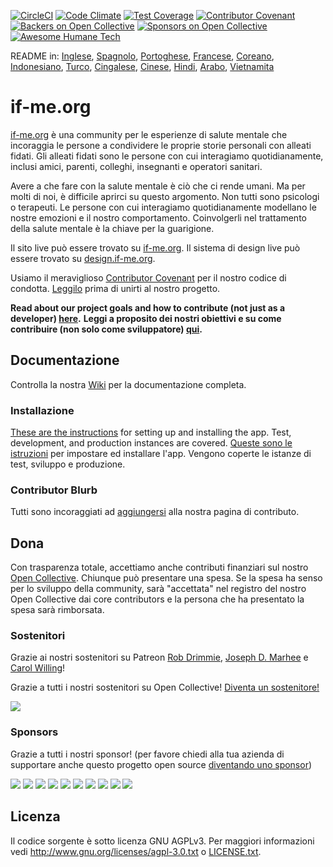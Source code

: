 [![CircleCI](https://circleci.com/gh/ifmeorg/ifme/tree/main.svg?style=svg)](https://circleci.com/gh/ifmeorg/ifme/tree/main)
[![Code Climate](https://codeclimate.com/github/ifmeorg/ifme/badges/gpa.svg)](https://codeclimate.com/github/ifmeorg/ifme)
[![Test Coverage](https://api.codeclimate.com/v1/badges/f9444a4d4116720518fe/test_coverage)](https://codeclimate.com/github/ifmeorg/ifme/test_coverage)
[![Contributor Covenant](https://img.shields.io/badge/Contributor%20Covenant-v2.1%20adopted-ff69b4.svg)](code_of_conduct.md)
[![Backers on Open Collective](https://opencollective.com/ifme/backers/badge.svg)](#backers)
[![Sponsors on Open Collective](https://opencollective.com/ifme/sponsors/badge.svg)](#sponsors)
[![Awesome Humane Tech](https://raw.githubusercontent.com/humanetech-community/awesome-humane-tech/main/humane-tech-badge.svg?sanitize=true)](https://github.com/humanetech-community/awesome-humane-tech)

README in: [Inglese](https://github.com/ifmeorg/ifme/blob/main/README.md), [Spagnolo](https://github.com/ifmeorg/ifme/blob/main/README-ES.md), [Portoghese](https://github.com/ifmeorg/ifme/blob/main/README-PT.md), [Francese](https://github.com/ifmeorg/ifme/blob/main/README-FR.md), [Coreano](https://github.com/ifmeorg/ifme/blob/main/README-KO.md), [Indonesiano](https://github.com/ifmeorg/ifme/blob/main/README-ID.md), [Turco](https://github.com/ifmeorg/ifme/blob/main/README-TR.md), [Cingalese](https://github.com/ifmeorg/ifme/blob/main/README-LK.md), [Cinese](https://github.com/ifmeorg/ifme/blob/main/README-CN.md),
[Hindi](https://github.com/ifmeorg/ifme/blob/main/README-HI.md), [Arabo](https://github.com/ifmeorg/ifme/blob/main/README-AR.md), [Vietnamita](https://github.com/ifmeorg/ifme/blob/main/README-VI.md)

# if-me.org

[if-me.org](https://www.if-me.org/) è una community per le esperienze di salute mentale che incoraggia le persone a condividere le proprie storie personali con alleati fidati. Gli alleati fidati sono le persone con cui interagiamo quotidianamente, inclusi amici, parenti, colleghi, insegnanti e operatori sanitari.

Avere a che fare con la salute mentale è ciò che ci rende umani. Ma per molti di noi, è difficile aprirci su questo argomento. Non tutti sono psicologi o terapeuti. Le persone con cui interagiamo quotidianamente modellano le nostre emozioni e il nostro comportamento. Coinvolgerli nel trattamento della salute mentale è la chiave per la guarigione.

Il sito live può essere trovato su [if-me.org](https://www.if-me.org/). Il sistema di design live può essere trovato su [design.if-me.org](http://design.if-me.org/).

Usiamo il meraviglioso [Contributor Covenant](http://contributor-covenant.org) per il nostro codice di condotta. [Leggilo](https://github.com/ifmeorg/ifme/blob/main/code_of_conduct.md) prima di unirti al nostro progetto.

**Read about our project goals and how to contribute (not just as a developer) [here](https://github.com/ifmeorg/ifme/blob/main/CONTRIBUTING.md).**
**Leggi a proposito dei nostri obiettivi e su come contribuire (non solo come sviluppatore) [qui](https://github.com/ifmeorg/ifme/blob/main/CONTRIBUTING.md).**

## Documentazione

Controlla la nostra [Wiki](https://github.com/ifmeorg/ifme/wiki) per la documentazione completa.

### Installazione

[These are the instructions](https://github.com/ifmeorg/ifme/wiki/Installation) for setting up and installing the app. Test, development, and production instances are covered.
[Queste sono le istruzioni](https://github.com/ifmeorg/ifme/wiki/Installation) per impostare ed installare l'app. Vengono coperte le istanze di test, sviluppo e produzione.

### Contributor Blurb

Tutti sono incoraggiati ad [aggiungersi](https://github.com/ifmeorg/ifme/wiki/Contributor-Blurb) alla nostra pagina di contributo.

## Dona

Con trasparenza totale, accettiamo anche contributi finanziari sul nostro [Open Collective](https://opencollective.com/ifme). Chiunque può presentare una spesa. Se la spesa ha senso per lo sviluppo della community, sarà "accettata" nel registro del nostro Open Collective dai core contributors e la persona che ha presentato la spesa sarà rimborsata.

### Sostenitori

Grazie ai nostri sostenitori su Patreon [Rob Drimmie](https://www.patreon.com/user?u=3251857), [Joseph D. Marhee](https://www.patreon.com/user?u=2899171) e [Carol Willing](https://www.patreon.com/user?u=202458)!

Grazie a tutti i nostri sostenitori su Open Collective!
[Diventa un sostenitore!](https://opencollective.com/ifme#backer)

<a href="https://opencollective.com/ifme#backers" target="_blank"><img src="https://opencollective.com/ifme/backers.svg?width=890"></a>

### Sponsors

Grazie a tutti i nostri sponsor! (per favore chiedi alla tua azienda di supportare anche questo progetto open source [diventando uno sponsor](https://opencollective.com/ifme#sponsor))

<section role="presentation">
  <a href="https://opencollective.com/ifme/sponsor/0/website" target="_blank"><img src="https://opencollective.com/ifme/sponsor/0/avatar.svg"></a>
  <a href="https://opencollective.com/ifme/sponsor/1/website" target="_blank"><img src="https://opencollective.com/ifme/sponsor/1/avatar.svg"></a>
  <a href="https://opencollective.com/ifme/sponsor/2/website" target="_blank"><img src="https://opencollective.com/ifme/sponsor/2/avatar.svg"></a>
  <a href="https://opencollective.com/ifme/sponsor/3/website" target="_blank"><img src="https://opencollective.com/ifme/sponsor/3/avatar.svg"></a>
  <a href="https://opencollective.com/ifme/sponsor/4/website" target="_blank"><img src="https://opencollective.com/ifme/sponsor/4/avatar.svg"></a>
  <a href="https://opencollective.com/ifme/sponsor/5/website" target="_blank"><img src="https://opencollective.com/ifme/sponsor/5/avatar.svg"></a>
  <a href="https://opencollective.com/ifme/sponsor/6/website" target="_blank"><img src="https://opencollective.com/ifme/sponsor/6/avatar.svg"></a>
  <a href="https://opencollective.com/ifme/sponsor/7/website" target="_blank"><img src="https://opencollective.com/ifme/sponsor/7/avatar.svg"></a>
  <a href="https://opencollective.com/ifme/sponsor/8/website" target="_blank"><img src="https://opencollective.com/ifme/sponsor/8/avatar.svg"></a>
  <a href="https://opencollective.com/ifme/sponsor/9/website" target="_blank"><img src="https://opencollective.com/ifme/sponsor/9/avatar.svg"></a>
</section>

## Licenza

Il codice sorgente è sotto licenza GNU AGPLv3. Per maggiori informazioni vedi http://www.gnu.org/licenses/agpl-3.0.txt o
[LICENSE.txt](https://github.com/ifmeorg/ifme/blob/main/LICENSE.txt).
